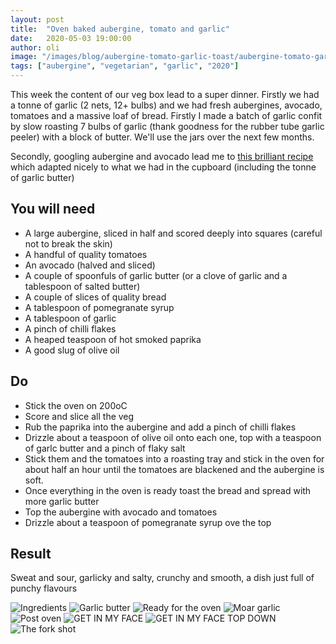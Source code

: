 ```yaml
---
layout: post
title:  "Oven baked aubergine, tomato and garlic"
date:   2020-05-03 19:00:00
author: oli
image: "/images/blog/aubergine-tomato-garlic-toast/aubergine-tomato-garlic-toast-007.jpg"
tags: ["aubergine", "vegetarian", "garlic", "2020"]
---
```


This week the content of our veg box lead to a super dinner.  Firstly we had a tonne of garlic (2 nets, 12+ bulbs) and we had fresh aubergines, avocado, tomatoes and a massive loaf of bread.  Firstly I made a batch of garlic confit by slow roasting 7 bulbs of garlic (thank goodness for the rubber tube garlic peeler) with a block of butter.  We'll use the jars over the next few months.

Secondly, googling aubergine and avocado lead me to [this brilliant recipe](https://www.rebelrecipes.com/griddled-aubergine-with-smashed-avocado/) which adapted nicely to what we had in the cupboard (including the tonne of garlic butter)


## You will need

* A large aubergine, sliced in half and scored deeply into squares (careful not to break the skin)
* A handful of quality tomatoes
* An avocado (halved and sliced)
* A couple of spoonfuls of garlic butter (or a clove of garlic and a tablespoon of salted butter)
* A couple of slices of quality bread
* A tablespoon of pomegranate syrup
* A tablespoon of garlic
* A pinch of chilli flakes
* A heaped teaspoon of hot smoked paprika
* A good slug of olive oil


## Do

* Stick the oven on 200oC
* Score and slice all the veg
* Rub the paprika into the aubergine and add a pinch of chilli flakes
* Drizzle about a teaspoon of olive oil onto each one, top with a teaspoon of garlc butter and a pinch of flaky salt
* Stick them and the tomatoes into a roasting tray and stick in the oven for about half an hour until the tomatoes are blackened and the aubergine is soft.
* Once everything in the oven is ready toast the bread and spread with more garlic butter
* Top the aubergine with avocado and tomatoes
* Drizzle about a teaspoon of pomegranate syrup ove the top


## Result

Sweat and sour, garlicky and salty, crunchy and smooth, a dish just full of punchy flavours

![Ingredients](/images/blog/aubergine-tomato-garlic-toast/aubergine-tomato-garlic-toast-001.jpg)
![Garlic butter](/images/blog/aubergine-tomato-garlic-toast/aubergine-tomato-garlic-toast-002.jpg)
![Ready for the oven](/images/blog/aubergine-tomato-garlic-toast/aubergine-tomato-garlic-toast-003.jpg)
![Moar garlic](/images/blog/aubergine-tomato-garlic-toast/aubergine-tomato-garlic-toast-004.jpg)
![Post oven](/images/blog/aubergine-tomato-garlic-toast/aubergine-tomato-garlic-toast-005.jpg)
![GET IN MY FACE](/images/blog/aubergine-tomato-garlic-toast/aubergine-tomato-garlic-toast-006.jpg)
![GET IN MY FACE TOP DOWN](/images/blog/aubergine-tomato-garlic-toast/aubergine-tomato-garlic-toast-007.jpg)
![The fork shot](/images/blog/aubergine-tomato-garlic-toast/aubergine-tomato-garlic-toast-008.jpg)